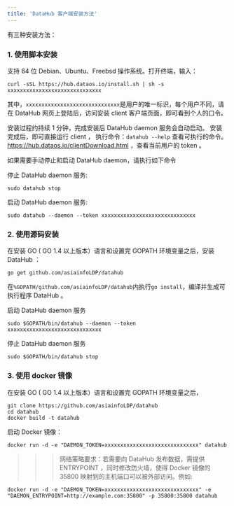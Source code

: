 ```yaml
---
title: 'DataHub 客户端安装方法'
---
```


有三种安装方法：

### 1. 使用脚本安装

支持 64 位 Debian、Ubuntu、Freebsd 操作系统。打开终端，输入：

	curl -sSL https://hub.dataos.io/install.sh | sh -s xxxxxxxxxxxxxxxxxxxxxxxxxxxxxx

其中，`xxxxxxxxxxxxxxxxxxxxxxxxxxxxxx`是用户的唯一标识，每个用户不同，请在 DataHub 网页上登陆后，访问安装 client 客户端页面，即可看到个人的口令。

安装过程约持续 1 分钟，完成安装后 DataHub daemon 服务会自动启动。
安装完成后，即可直接运行 client ， 执行命令：`datahub --help` 查看可执行的命令。
https://hub.dataos.io/clientDownload.html ，查看当前用户的 token 。

如果需要手动停止和启动 DataHub daemon，请执行如下命令

停止 DataHub daemon 服务:

	sudo datahub stop

启动 DataHub daemon 服务:

	sudo datahub --daemon --token xxxxxxxxxxxxxxxxxxxxxxxxxxxxxx

### 2. 使用源码安装

在安装 GO ( GO 1.4 以上版本）语言和设置完 GOPATH 环境变量之后，安装 DataHub ：

	go get github.com/asiainfoLDP/datahub

在`%GOPATH/github.com/asiainfoLDP/datahub`内执行`go install`，编译并生成可执行程序 DataHub 。

启动 DataHub daemon 服务
	
    sudo $GOPATH/bin/datahub --daemon --token xxxxxxxxxxxxxxxxxxxxxxxxxxxxxx

停止 DataHub daemon 服务
	
    sudo $GOPATH/bin/datahub stop

### 3. 使用 docker 镜像

在安装 GO ( GO 1.4 以上版本）语言和设置完 GOPATH 环境变量之后，

	git clone https://github.com/asiainfoLDP/datahub
    cd datahub
    docker build -t datahub
    
启动 Docker 镜像：

	docker run -d -e "DAEMON_TOKEN=xxxxxxxxxxxxxxxxxxxxxxxxxxxxxx" datahub

>>>网络策略要求：若需要向 DataHub 发布数据，需提供 ENTRYPOINT ，同时修改防火墙，使得 Docker 镜像的 35800 映射到的主机端口可以被外部访问。例如:

	docker run -d -e "DAEMON_TOKEN=xxxxxxxxxxxxxxxxxxxxxxxxxxxxxx" -e
    "DAEMON_ENTRYPOINT=http://example.com:35800" -p 35800:35800 datahub